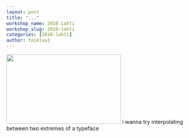 ```yaml
---
layout: post
title: "..."
workshop_name: 2010 Lahti
workshop_slug: 2010-lahti
categories: [2010-lahti]
author: toiklau1 
---
```

<a href="http://workshops.nodebox.net/2010/wp-content/uploads/nodebox_sketch1.jpg"><img src="http://workshops.nodebox.net/2010/wp-content/uploads/nodebox_sketch1-300x182.jpg" alt="" title="type family" width="300" height="182" class="alignnone size-medium wp-image-69" /></a>
i wanna try interpolating between two extremes of a typeface
